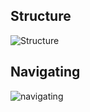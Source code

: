 ## Structure
![Structure](res/structure.png "Structure")

## Navigating
![navigating](res/navigating.png "navigating")